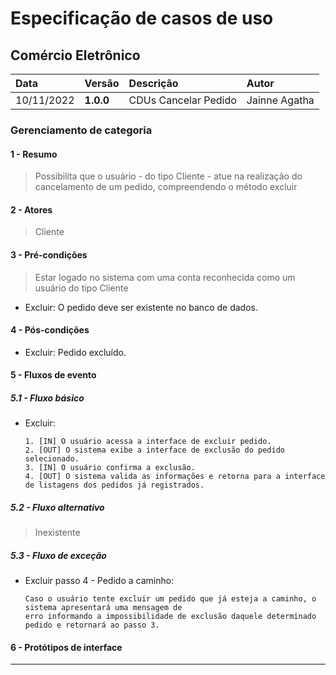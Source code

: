 # Especificação de casos de uso 

## Comércio Eletrônico

|  Data  | Versão | Descrição | Autor |
|:-------|:-------|:----------|:------|
| 10/11/2022 | **1.0.0** | CDUs Cancelar Pedido | Jainne Agatha |

### Gerenciamento de categoria
#### 1 - Resumo
> Possibilita que o usuário - do tipo Cliente - atue na realização do cancelamento de um pedido, compreendendo o método excluir

#### 2 - Atores 
>  Cliente

#### 3 - Pré-condições 
> Estar logado no sistema com uma conta reconhecida como um usuário do tipo Cliente
<ul>
  <li>Excluir: O pedido deve ser existente no banco de dados.</li>
</ul>

#### 4 - Pós-condições 

<ul>
<li>Excluir: Pedido excluído.</li>
</ul>

#### 5 - Fluxos de evento 

##### 5.1 - Fluxo básico 

<ul>
 
  <li>Excluir:  &nbsp;
    
    1. [IN] O usuário acessa a interface de excluir pedido.
    2. [OUT] O sistema exibe a interface de exclusão do pedido selecionado.
    3. [IN] O usuário confirma a exclusão.
    4. [OUT] O sistema valida as informações e retorna para a interface de listagens dos pedidos já registrados.
    
  </li>
 
</ul>

<h5>5.2 - Fluxo alternativo </h5>

> Inexistente

<h5>5.3 - Fluxo de exceção </h5>

<ul>
  <li>Excluir passo 4 - Pedido a caminho: 
    
    Caso o usuário tente excluir um pedido que já esteja a caminho, o sistema apresentará uma mensagem de 
    erro informando a impossibilidade de exclusão daquele determinado pedido e retornará ao passo 3.
    
  </li>
</ul>

#### 6 - Protótipos de interface 
  


--- 
 
